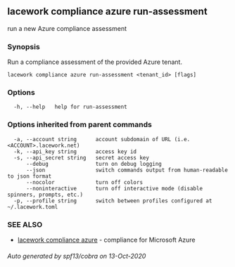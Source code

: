 ## lacework compliance azure run-assessment

run a new Azure compliance assessment

### Synopsis

Run a compliance assessment of the provided Azure tenant.

```
lacework compliance azure run-assessment <tenant_id> [flags]
```

### Options

```
  -h, --help   help for run-assessment
```

### Options inherited from parent commands

```
  -a, --account string      account subdomain of URL (i.e. <ACCOUNT>.lacework.net)
  -k, --api_key string      access key id
  -s, --api_secret string   secret access key
      --debug               turn on debug logging
      --json                switch commands output from human-readable to json format
      --nocolor             turn off colors
      --noninteractive      turn off interactive mode (disable spinners, prompts, etc.)
  -p, --profile string      switch between profiles configured at ~/.lacework.toml
```

### SEE ALSO

* [lacework compliance azure](lacework_compliance_azure.md)	 - compliance for Microsoft Azure

###### Auto generated by spf13/cobra on 13-Oct-2020
